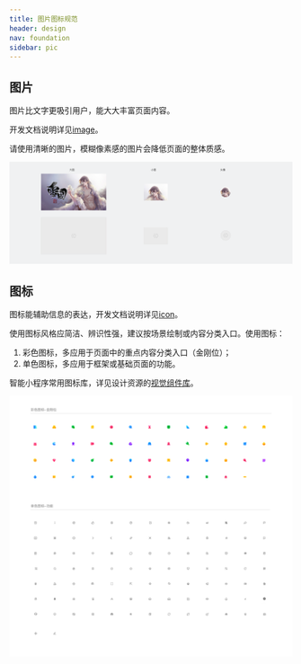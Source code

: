 ```yaml
---
title: 图片图标规范
header: design
nav: foundation
sidebar: pic
---
```


## 图片
图片比文字更吸引用户，能大大丰富页面内容。

开发文档说明详见<a href="https://smartprogram.baidu.com/docs/develop/component/media/#image/" target="_blank">image</a>。

请使用清晰的图片，模糊像素感的图片会降低页面的整体质感。
<div class="m-doc-custom-examples-correct">
	<img src="../../../img/design/foundation/pic/1.png">
</div>

## 图标
图标能辅助信息的表达，开发文档说明详见<a href="https://smartprogram.baidu.com/docs/develop/component/base/#icon/" target="_blank">icon</a>。

使用图标风格应简洁、辨识性强，建议按场景绘制或内容分类入口。使用图标：
1. 彩色图标，多应用于页面中的重点内容分类入口（金刚位）；
2. 单色图标，多应用于框架或基础页面的功能。


智能小程序常用图标库，详见设计资源的[视觉组件库](../../resource/uikit/)。
<div class="m-doc-custom-examples-correct"><img src="../../../img/design/foundation/pic/2.png">
</div>
